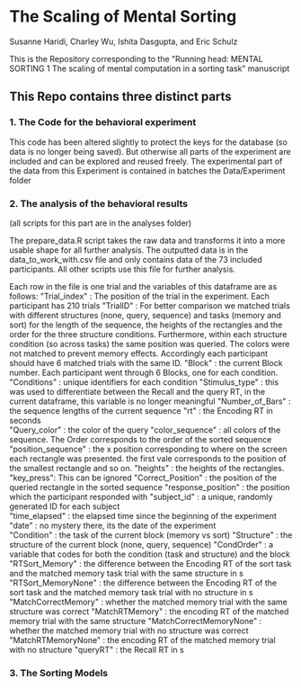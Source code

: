 # The Scaling of Mental Sorting
Susanne Haridi, Charley Wu, Ishita Dasgupta, and Eric Schulz

This is the Repository corresponding to the "Running head: MENTAL SORTING 1
The scaling of mental computation in a sorting task" manuscript

## This Repo contains three distinct parts

### 1. The Code for the behavioral experiment

This code has been altered slightly to protect the keys for the database (so data is no longer being saved). But otherwise all parts of the experiment are included and can be explored and reused freely. 
The experimental part of the data from this Experiment is contained in  batches the Data/Experiment folder

### 2. The analysis of the behavioral results 
(all scripts for this part are in the analyses folder)

The prepare_data.R script takes the raw data and transforms it into a more usable shape for all further analysis. The outputted data is in the data_to_work_with.csv file and only contains data of the 73 included participants. All other scripts use this file for further analysis.

Each row in the file is one trial and the variables of this dataframe are as follows:
"Trial_index" : The position of the trial in the experiment. Each participant has 210 trials
"TrialID" : For better comparison we matched trials with different structures (none, query, sequence) and tasks (memory and sort) for the length of the sequence, the heights of the rectangles and the order for the three structure conditions. Furthermore, within each structure condition (so across tasks) the same position was queried. The colors were not matched to prevent memory effects. Accordingly each participant should have 6 matched trials with the same ID.
"Block" : the current Block number. Each participant went through 6 Blocks, one for each condition.  
"Conditions" : unique identifiers for each condition
"Stimulus_type" : this was used to differentiate between the Recall and the query RT, in the current dataframe, this variable is no longer meaningful
"Number_of_Bars" : the sequence lengths of the current sequence
"rt" : the Encoding RT in seconds                 
"Query_color" : the color of the query
"color_sequence" : all colors of the sequence. The Order corresponds to the order of the sorted sequence
"position_sequence" : the x position corresponding to where on the screen each rectangle was presented. the first vale corresponds to the position of the smallest rectangle and so on.
"heights" : the heights of the rectangles.            
"key_press": This can be ignored
"Correct_Position" : the position of the queried rectangle in the sorted sequence
"response_position" : the position which the participant responded with
"subject_id" : a unique, randomly generated ID for each subject          
"time_elapsed" : the elapsed time since the beginning of the experiment
"date" :  no mystery there, its the date of the experiment                
"Condition" : the task of the current block (memory vs sort)
"Structure" : the structure of the current block (none, query, sequence)
"CondOrder" : a variable that codes for both the condition (task and structure) and the block
"RTSort_Memory" : the difference between the Encoding RT of the sort task and the matched memory task trial with the same structure in s        
"RTSort_MemoryNone" : the difference between the Encoding RT of the sort task and the matched memory task trial with no structure in s 
"MatchCorrectMemory" : whether the matched memory trial with the same structure was correct
"MatchRTMemory" : the encoding RT of the matched memory trial with the same structure
"MatchCorrectMemoryNone" : whether the matched memory trial with no structure was correct
"MatchRTMemoryNone" : the encoding RT of the matched memory trial with no structure
"queryRT" : the Recall RT in s

### 3. The Sorting Models


